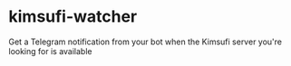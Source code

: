 # kimsufi-watcher
Get a Telegram notification from your bot when the Kimsufi server you're looking for is available
